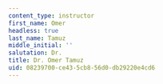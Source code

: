 ```yaml
---
content_type: instructor
first_name: Omer
headless: true
last_name: Tamuz
middle_initial: ''
salutation: Dr.
title: Dr. Omer Tamuz
uid: 08239700-ce43-5cb8-56d0-db29220e4cd6
---
```

